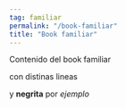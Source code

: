 ```yaml
---
tag: familiar
permalink: "/book-familiar"
title: "Book familiar"
---
```

Contenido del book familiar

con distinas lineas

y **negrita** por *ejemplo*
